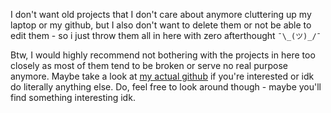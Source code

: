 I don't want old projects that I don't care about anymore cluttering up my laptop or my github, but I also don't want to delete them or not be able to edit them - so i just throw them all in here with zero afterthought `¯\_(ツ)_/¯`

Btw, I would highly recommend not bothering with the projects in here too closely as most of them tend to be broken or serve no real purpose anymore. Maybe take a look at [my actual github](https://github.com/mournfully) if you're interested or idk do literally anything else. Do, feel free to look around though - maybe you'll find something interesting idk.
